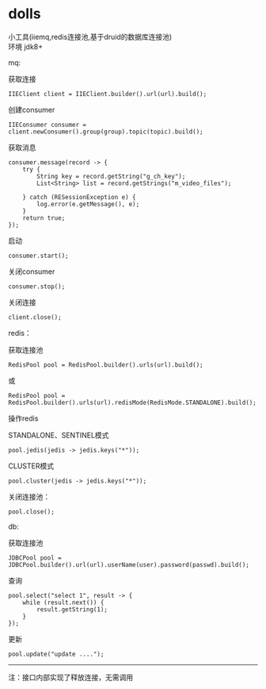 # dolls
小工具(iiemq,redis连接池,基于druid的数据库连接池)  
环境 jdk8+

mq:

获取连接

    IIEClient client = IIEClient.builder().url(url).build();
创建consumer

    IIEConsumer consumer = client.newConsumer().group(group).topic(topic).build();
获取消息
    
    consumer.message(record -> {
        try {
            String key = record.getString("g_ch_key");
            List<String> list = record.getStrings("m_video_files");

        } catch (RESessionException e) {
            log.error(e.getMessage(), e);
        }
        return true;
    });
启动
    
    consumer.start();
关闭consumer

    consumer.stop();
关闭连接
    
    client.close();

redis：

获取连接池

    RedisPool pool = RedisPool.builder().urls(url).build();
或

    RedisPool pool = RedisPool.builder().urls(url).redisMode(RedisMode.STANDALONE).build();
操作redis

STANDALONE、SENTINEL模式
    
    pool.jedis(jedis -> jedis.keys("*"));
CLUSTER模式
    
    pool.cluster(jedis -> jedis.keys("*"));
关闭连接池：

    pool.close();

db:

获取连接池

    JDBCPool pool = JDBCPool.builder().url(url).userName(user).password(passwd).build();
查询

    pool.select("select 1", result -> {
        while (result.next()) {
            result.getString(1);
        }
    });
更新

    pool.update("update ....");



--------------------------
注：接口内部实现了释放连接，无需调用
